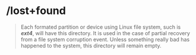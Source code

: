 # /lost+found

> Each formated partition or device using Linux file system, such is ***ext4***, will have this directory. It is used in the case of partial recovery from a file system corruption event. Unless something really bad has happened to the system, this directory will remain empty.

